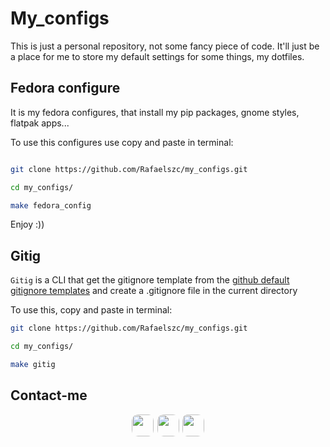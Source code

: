 # My_configs

This is just a personal repository, not some fancy piece of code. It'll just be a place for me to store my default settings for some things, my dotfiles.

## Fedora configure

It is my fedora configures, that install my pip packages, gnome styles, flatpak apps...

To use this configures use copy and paste in terminal:
```bash

git clone https://github.com/Rafaelszc/my_configs.git

cd my_configs/

make fedora_config

```
Enjoy :))

## Gitig

`Gitig` is a CLI that get the gitignore template from the [github default gitignore templates](https://github.com/github/gitignore) and create a .gitignore file in the current directory

To use this, copy and paste in terminal:
```bash
git clone https://github.com/Rafaelszc/my_configs.git

cd my_configs/

make gitig
```

## Contact-me

<div class="contact-images" align=center>
    <a href="https://github.com/Rafaelszc"><img src="https://img.shields.io/badge/GitHub-100000?style=for-the-badge&logo=github&logoColor=white%22" style="border-radius: 10px; height: 35px; padding-right: 2px;"></a>
    <a href="mailto:rafaelbjj84@gmail.com"><img src="https://img.shields.io/badge/GMAIL-100000?style=for-the-badge&logo=gmail&logoColor=red" style="border-radius: 10px; height: 35px"></a>
    <a href="https://www.linkedin.com/in/rafael-souza-5461762b8"><img src="https://img.shields.io/badge/LINKEDIN-100000?style=for-the-badge&logo=linkedin&logoColor=blue" style="border-radius: 10px; height: 35px; padding-left: 2px;"></a>
</div>